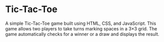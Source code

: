 # Tic-Tac-Toe
A simple Tic-Tac-Toe game built using HTML, CSS, and JavaScript. This game allows two players to take turns marking spaces in a 3×3 grid. The game automatically checks for a winner or a draw and displays the result.
